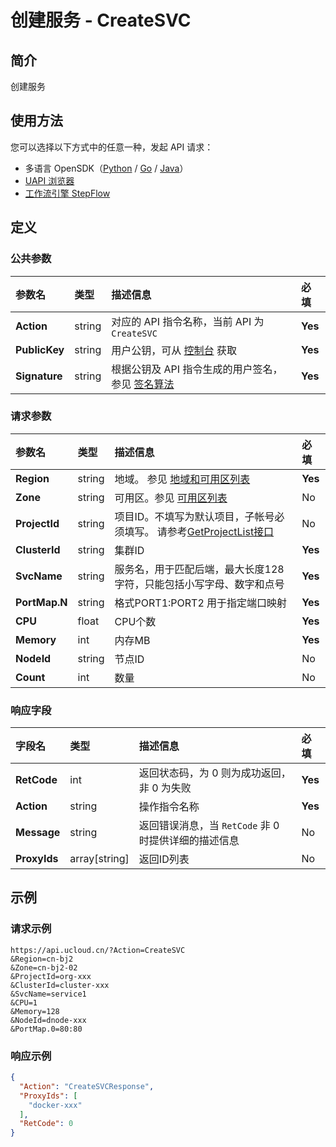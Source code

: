 # 创建服务 - CreateSVC

## 简介

创建服务





## 使用方法

您可以选择以下方式中的任意一种，发起 API 请求：
- 多语言 OpenSDK（[Python](https://github.com/ucloud/ucloud-sdk-python3) / [Go](https://github.com/ucloud/ucloud-sdk-go) / [Java](https://github.com/ucloud/ucloud-sdk-java)）
- [UAPI 浏览器](https://console.ucloud.cn/uapi/detail?id=CreateSVC)
- [工作流引擎 StepFlow](https://console.ucloud.cn/stepflow/manage/)

## 定义

### 公共参数

| 参数名 | 类型 | 描述信息 | 必填 |
|:---|:---|:---|:---|
| **Action**     | string  | 对应的 API 指令名称，当前 API 为 `CreateSVC`                        | **Yes** |
| **PublicKey**  | string  | 用户公钥，可从 [控制台](https://console.ucloud.cn/uapi/apikey) 获取                                             | **Yes** |
| **Signature**  | string  | 根据公钥及 API 指令生成的用户签名，参见 [签名算法](api/summary/signature.md)  | **Yes** |

### 请求参数

| 参数名 | 类型 | 描述信息 | 必填 |
|:---|:---|:---|:---|
| **Region** | string | 地域。 参见 [地域和可用区列表](api/summary/regionlist) |**Yes**|
| **Zone** | string | 可用区。参见 [可用区列表](api/summary/regionlist) |No|
| **ProjectId** | string | 项目ID。不填写为默认项目，子帐号必须填写。 请参考[GetProjectList接口](api/summary/get_project_list) |No|
| **ClusterId** | string | 集群ID |**Yes**|
| **SvcName** | string | 服务名，用于匹配后端，最大长度128字符，只能包括小写字母、数字和点号 |**Yes**|
| **PortMap.N** | string | 格式PORT1:PORT2 用于指定端口映射 |**Yes**|
| **CPU** | float | CPU个数 |**Yes**|
| **Memory** | int | 内存MB |**Yes**|
| **NodeId** | string | 节点ID |No|
| **Count** | int | 数量 |No|

### 响应字段

| 字段名 | 类型 | 描述信息 | 必填 |
|:---|:---|:---|:---|
| **RetCode** | int | 返回状态码，为 0 则为成功返回，非 0 为失败 |**Yes**|
| **Action** | string | 操作指令名称 |**Yes**|
| **Message** | string | 返回错误消息，当 `RetCode` 非 0 时提供详细的描述信息 |No|
| **ProxyIds** | array[string] | 返回ID列表 |No|




## 示例

### 请求示例
    
```
https://api.ucloud.cn/?Action=CreateSVC
&Region=cn-bj2
&Zone=cn-bj2-02
&ProjectId=org-xxx
&ClusterId=cluster-xxx
&SvcName=service1
&CPU=1
&Memory=128
&NodeId=dnode-xxx
&PortMap.0=80:80
```

### 响应示例
    
```json
{
  "Action": "CreateSVCResponse",
  "ProxyIds": [
    "docker-xxx"
  ],
  "RetCode": 0
}
```





